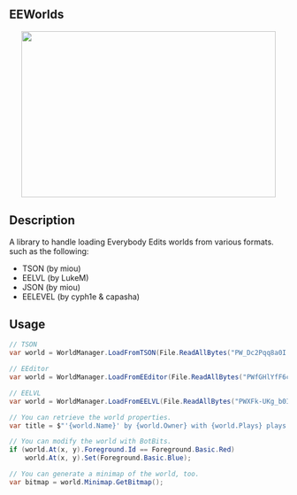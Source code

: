 ## EEWorlds

<p align="center">
  <img width="460" height="300" src="https://i.imgur.com/SSU2oxl.png">
</p>

## Description
A library to handle loading Everybody Edits worlds from various formats. such as the following:
- TSON    (by miou)
- EELVL   (by LukeM)
- JSON    (by miou)
- EELEVEL (by cyph1e & capasha)

## Usage
```csharp
// TSON
var world = WorldManager.LoadFromTSON(File.ReadAllBytes("PW_Dc2Pqq8a0I.tson"));

// EEditor
var world = WorldManager.LoadFromEEditor(File.ReadAllBytes("PWfGHlYfF6cUI.eelevel"), EELevelVersion.V6);

// EELVL
var world = WorldManager.LoadFromEELVL(File.ReadAllBytes("PWXFk-UKg_b0I.eelvl"));

// You can retrieve the world properties.
var title = $"'{world.Name}' by {world.Owner} with {world.Plays} plays.";

// You can modify the world with BotBits.
if (world.At(x, y).Foreground.Id == Foreground.Basic.Red)
    world.At(x, y).Set(Foreground.Basic.Blue);

// You can generate a minimap of the world, too.
var bitmap = world.Minimap.GetBitmap();
```
